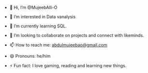 - 👋 Hi, I’m @MujeebAlli-O
  
  
- 👀 I’m interested in Data vanalysis
- 🌱 I’m currently learning SQL.
- 💞️ I’m looking to collaborate on projects and connect with likeminds.
- 📫 How to reach me: abdulmujeebao@gmail.com
- 😄 Pronouns: he/him
- ⚡ Fun fact: I love gaming, reading and learning new things.

<!---
MujeebAlli-O/MujeebAlli-O is a ✨ special ✨ repository because its `README.md` (this file) appears on your GitHub profile.
You can click the Preview link to take a look at your changes.
--->
